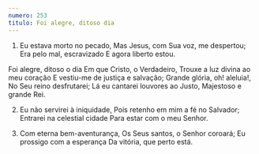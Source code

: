 ```yaml
---
numero: 253
titulo: Foi alegre, ditoso dia
---
```

1. Eu estava morto no pecado,
Mas Jesus, com Sua voz, me despertou;
Era pelo mal, escravizado
E agora liberto estou.

Foi alegre, ditoso o dia
Em que Cristo, o Verdadeiro,
Trouxe a luz divina ao meu coração
E vestiu-me de justiça e salvação;
Grande glória, oh! aleluia!,
No Seu reino desfrutarei;
Lá eu cantarei louvores ao Justo,
Majestoso e grande Rei.

2. Eu não servirei à iniquidade,
Pois retenho em mim a fé no Salvador;
Entrarei na celestial cidade
Para estar com o meu Senhor.

3. Com eterna bem-aventurança,
Os Seus santos, o Senhor coroará;
Eu prossigo com a esperança
Da vitória, que perto está.
